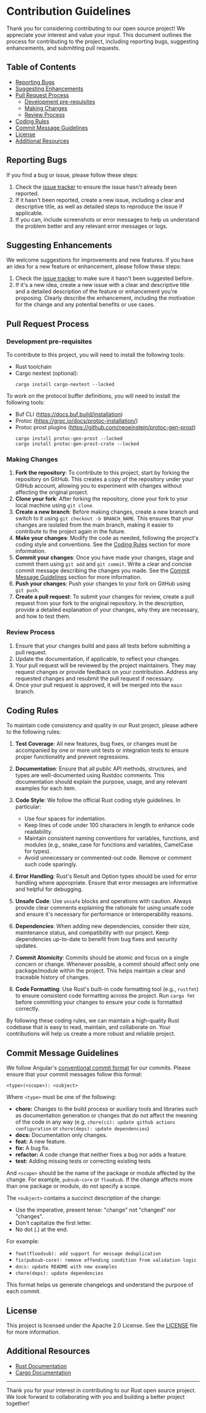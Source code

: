 # Contribution Guidelines

Thank you for considering contributing to our open source project! 
We appreciate your interest and value your input. 
This document outlines the process for contributing to the project, including reporting bugs, suggesting enhancements, 
and submitting pull requests.

## Table of Contents

- [Reporting Bugs](#reporting-bugs)
- [Suggesting Enhancements](#suggesting-enhancements)
- [Pull Request Process](#pull-request-process)
    - [Development pre-requisites](#development-pre-requisites)
    - [Making Changes](#making-changes)
    - [Review Process](#review-process)
- [Coding Rules](#coding-rules)
- [Commit Message Guidelines](#commit-message-guidelines)
- [License](#license)
- [Additional Resources](#additional-resources)

## Reporting Bugs

If you find a bug or issue, please follow these steps:

1. Check the [issue tracker](https://github.com/LNSD/rust-libp2p-pubsub/issues) to ensure the issue hasn't already been
   reported.
2. If it hasn't been reported, create a new issue, including a clear and descriptive title, as well as detailed steps
   to reproduce the issue if applicable.
3. If you can, include screenshots or error messages to help us understand the problem better and any relevant error
   messages or logs.

## Suggesting Enhancements

We welcome suggestions for improvements and new features. If you have an idea for a new feature or enhancement, please
follow these steps:

1. Check the [issue tracker](https://github.com/LNSD/rust-libp2p-pubsub/issues) to make sure it hasn't been suggested
   before.
2. If it's a new idea, create a new issue with a clear and descriptive title and a detailed description of the feature
   or enhancement you're proposing. Clearly describe the enhancement, including the motivation for the change and any potential benefits or use cases.
  
## Pull Request Process

### Development pre-requisites

To contribute to this project, you will need to install the following tools:

- Rust toolchain
- Cargo nextest (optional):
    ```
    cargo install cargo-nextest --locked
    ```

To work on the protocol buffer definitions, you will need to install the following tools:

- Buf CLI (https://docs.buf.build/installation)
- Protoc (https://grpc.io/docs/protoc-installation/)
- Protoc prost plugins (https://github.com/neoeinstein/protoc-gen-prost)
    ```
    cargo install protoc-gen-prost --locked
    cargo install protoc-gen-prost-crate --locked
    ```

### Making Changes

1. **Fork the repository**: To contribute to this project, start by forking the repository on GitHub. This creates a copy of the repository under your GitHub account, allowing you to experiment with changes without affecting the original project.
2. **Clone your fork**: After forking the repository, clone your fork to your local machine using `git clone`.
3. **Create a new branch**: Before making changes, create a new branch and switch to it using `git checkout -b BRANCH_NAME`. This ensures that your changes are isolated from the main branch, making it easier to contribute to the project again in the future.
4. **Make your changes**: Modify the code as needed, following the project's coding style and conventions. See the 
    [Coding Rules](#coding-rules) section for more information.
5. **Commit your changes**: Once you have made your changes, stage and commit them using `git add` and `git commit`. 
    Write a clear and concise commit message describing the changes you made. See the 
    [Commit Message Guidelines](#commit-message-guidelines) section for more information.
6. **Push your changes**: Push your changes to your fork on GitHub using `git push`.
7. **Create a pull request**: To submit your changes for review, create a pull request from your fork to the original 
    repository. In the description, provide a detailed explanation of your changes, why they are necessary, and how to 
    test them.

### Review Process

1. Ensure that your changes build and pass all tests before submitting a pull request.
2. Update the documentation, if applicable, to reflect your changes.
3. Your pull request will be reviewed by the project maintainers. They may request changes or provide feedback on your 
    contribution. Address any requested changes and resubmit the pull request if necessary.
4. Once your pull request is approved, it will be merged into the `main` branch.

## Coding Rules

To maintain code consistency and quality in our Rust project, please adhere to the following rules:

1. **Test Coverage**: All new features, bug fixes, or changes must be accompanied by one or more unit tests or 
    integration tests to ensure proper functionality and prevent regressions.

2. **Documentation**: Ensure that all public API methods, structures, and types are well-documented using Rustdoc 
    comments. This documentation should explain the purpose, usage, and any relevant examples for each item.

3. **Code Style**: We follow the official Rust coding style guidelines. In particular:
    - Use four spaces for indentation.
    - Keep lines of code under 100 characters in length to enhance code readability.
    - Maintain consistent naming conventions for variables, functions, and modules (e.g., snake_case for functions and 
       variables, CamelCase for types).
    - Avoid unnecessary or commented-out code. Remove or comment such code sparingly.
   
4. **Error Handling**: Rust's Result and Option types should be used for error handling where appropriate. Ensure that 
    error messages are informative and helpful for debugging.

5. **Unsafe Code**: Use `unsafe` blocks and operations with caution. Always provide clear comments explaining the 
    rationale for using unsafe code and ensure it's necessary for performance or interoperability reasons.

6. **Dependencies**: When adding new dependencies, consider their size, maintenance status, and compatibility with our 
    project. Keep dependencies up-to-date to benefit from bug fixes and security updates.

7. **Commit Atomicity**: Commits should be atomic and focus on a single concern or change. Whenever possible, a commit 
    should affect only one package/module within the project. This helps maintain a clear and traceable history of 
    changes.

8. **Code Formatting**: Use Rust's built-in code formatting tool (e.g., `rustfmt`) to ensure consistent code formatting 
    across the project. Run `cargo fmt` before committing your changes to ensure your code is formatted correctly.

By following these coding rules, we can maintain a high-quality Rust codebase that is easy to read, maintain, and 
collaborate on. Your contributions will help us create a more robust and reliable project.

## Commit Message Guidelines

We follow Angular's [conventional commit format](https://www.conventionalcommits.org/en/v1.0.0/) for our commits. Please
ensure that your commit messages follow this format:

```text
<type>(<scope>): <subject>
```

Where `<type>` must be one of the following:

* **chore:** Changes to the build process or auxiliary tools and libraries such as documentation generation or changes 
    that do not affect the meaning of the code in any way (e.g. `chore(ci): update github actions configuration` or 
    `chore(deps): update dependencies`)
* **docs:** Documentation only changes.
* **feat:** A new feature.
* **fix:** A bug fix.
* **refactor:** A code change that neither fixes a bug nor adds a feature.
* **test:** Adding missing tests or correcting existing tests

And `<scope>` should be the name of the package or module affected by the change. For example, `pubsub-core` or 
`floodsub`. If the change affects more than one package or module, do not specify a scope.

The `<subject>` contains a succinct description of the change:

* Use the imperative, present tense: "change" not "changed" nor "changes".
* Don't capitalize the first letter.
* No dot (.) at the end.

For example:

- `feat(floodsub): add support for message deduplication`
- `fix(pubsub-core): remove offending condition from validation logic`
- `docs: update README with new examples`
- `chore(deps): update dependencies`

This format helps us generate changelogs and understand the purpose of each commit.

## License

This project is licensed under the Apache 2.0 License. See the [LICENSE](LICENSE) file for more information.

## Additional Resources

- [Rust Documentation](https://doc.rust-lang.org/)
- [Cargo Documentation](https://doc.rust-lang.org/cargo/)

<hr>
Thank you for your interest in contributing to our Rust open source project. We look forward to collaborating with you 
and building a better project together!

